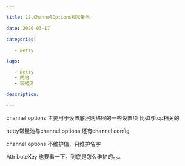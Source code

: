 ```yaml
---

title: 18.ChannelOptions和常量池

date: 2020-03-17

categories:

   - Netty

tags:

   - Netty
   - 网络
   - 零拷贝

description: ​

---
```


<!-- TOC -->


<!-- /TOC -->




channel options 主要用于设置底层网络层的一些设置项
比如与tcp相关的

netty常量池与channel options   还有channel config

channel options 不维护值，只维护名字





AttributeKey  也要看一下。到底是怎么维护的。。。

